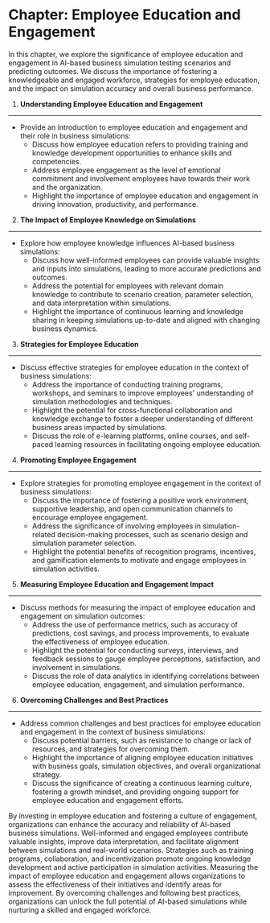 Chapter: Employee Education and Engagement
==========================================

In this chapter, we explore the significance of employee education and engagement in AI-based business simulation testing scenarios and predicting outcomes. We discuss the importance of fostering a knowledgeable and engaged workforce, strategies for employee education, and the impact on simulation accuracy and overall business performance.

1. **Understanding Employee Education and Engagement**
------------------------------------------------------

* Provide an introduction to employee education and engagement and their role in business simulations:
  * Discuss how employee education refers to providing training and knowledge development opportunities to enhance skills and competencies.
  * Address employee engagement as the level of emotional commitment and involvement employees have towards their work and the organization.
  * Highlight the importance of employee education and engagement in driving innovation, productivity, and performance.

2. **The Impact of Employee Knowledge on Simulations**
------------------------------------------------------

* Explore how employee knowledge influences AI-based business simulations:
  * Discuss how well-informed employees can provide valuable insights and inputs into simulations, leading to more accurate predictions and outcomes.
  * Address the potential for employees with relevant domain knowledge to contribute to scenario creation, parameter selection, and data interpretation within simulations.
  * Highlight the importance of continuous learning and knowledge sharing in keeping simulations up-to-date and aligned with changing business dynamics.

3. **Strategies for Employee Education**
----------------------------------------

* Discuss effective strategies for employee education in the context of business simulations:
  * Address the importance of conducting training programs, workshops, and seminars to improve employees' understanding of simulation methodologies and techniques.
  * Highlight the potential for cross-functional collaboration and knowledge exchange to foster a deeper understanding of different business areas impacted by simulations.
  * Discuss the role of e-learning platforms, online courses, and self-paced learning resources in facilitating ongoing employee education.

4. **Promoting Employee Engagement**
------------------------------------

* Explore strategies for promoting employee engagement in the context of business simulations:
  * Discuss the importance of fostering a positive work environment, supportive leadership, and open communication channels to encourage employee engagement.
  * Address the significance of involving employees in simulation-related decision-making processes, such as scenario design and simulation parameter selection.
  * Highlight the potential benefits of recognition programs, incentives, and gamification elements to motivate and engage employees in simulation activities.

5. **Measuring Employee Education and Engagement Impact**
---------------------------------------------------------

* Discuss methods for measuring the impact of employee education and engagement on simulation outcomes:
  * Address the use of performance metrics, such as accuracy of predictions, cost savings, and process improvements, to evaluate the effectiveness of employee education.
  * Highlight the potential for conducting surveys, interviews, and feedback sessions to gauge employee perceptions, satisfaction, and involvement in simulations.
  * Discuss the role of data analytics in identifying correlations between employee education, engagement, and simulation performance.

6. **Overcoming Challenges and Best Practices**
-----------------------------------------------

* Address common challenges and best practices for employee education and engagement in the context of business simulations:
  * Discuss potential barriers, such as resistance to change or lack of resources, and strategies for overcoming them.
  * Highlight the importance of aligning employee education initiatives with business goals, simulation objectives, and overall organizational strategy.
  * Discuss the significance of creating a continuous learning culture, fostering a growth mindset, and providing ongoing support for employee education and engagement efforts.

By investing in employee education and fostering a culture of engagement, organizations can enhance the accuracy and reliability of AI-based business simulations. Well-informed and engaged employees contribute valuable insights, improve data interpretation, and facilitate alignment between simulations and real-world scenarios. Strategies such as training programs, collaboration, and incentivization promote ongoing knowledge development and active participation in simulation activities. Measuring the impact of employee education and engagement allows organizations to assess the effectiveness of their initiatives and identify areas for improvement. By overcoming challenges and following best practices, organizations can unlock the full potential of AI-based simulations while nurturing a skilled and engaged workforce.
